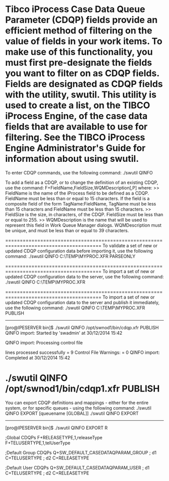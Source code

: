<!---
markmeta_author: wongoo
markmeta_date: 2015-06-15 03:28:06
slug: tibco-iprocess-case-data-queue-parameter-cdqp
markmeta_title: Tibco iProcess Case Data Queue Parameter (CDQP)
wordpress_id: 848
markmeta_categories: Experience
markmeta_tags: CDQP,iProcess,Tibco
-->

Tibco iProcess Case Data Queue Parameter (CDQP) fields provide an efficient method of filtering on the value of fields in your work items. To make use of this functionality, you must first pre-designate the fields you want to filter on as CDQP fields. Fields are designated as CDQP fields with the utility, swutil. This utility is used to create a list, on the TIBCO iProcess Engine, of the case data fields that are available to use for filtering. See the TIBCO iProcess Engine Administrator's Guide for information about using swutil.
=======================================================================================
To enter CDQP commands, use the following command:
./swutil QINFO 

To add a field as a CDQP, or to change the definition of an existing CDQP, use the command:
	F+FieldName,FieldSize,WQMDescription[,P]
where:
	>> FieldName is the name of the iProcess field to be defined as a CDQP. FieldName must be less than or equal to 15 characters. 
		If the field is a composite field of the form TagName:FieldName, TagName must be less than 15 characters and FieldName must be less than 15 characters.
	>> FieldSize is the size, in characters, of the CDQP. FieldSize must be less than or equal to 255.
	>> WQMDescription is the name that will be used to represent this field in Work Queue Manager dialogs. 
		WQMDescription must be unique, and must be less than or equal to 39 characters.

=======================================================================================
To validate a set of new or updated CDQP configuration data before importing it, use the following command:
./swutil QINFO C:\TEMP\MYPROC.XFR PARSEONLY

=======================================================================================
To import a set of new or updated CDQP configuration data to the server, use the following command:
./swutil QINFO C:\TEMP\MYPROC.XFR

=======================================================================================
To import a set of new or updated CDQP configuration data to the server and publish it immediately, use the following command:
./swutil QINFO C:\TEMP\MYPROC.XFR PUBLISH

--------------------------------------
[pro@IPESERVER bin]$ ./swutil QINFO /opt/swnod1/bin/cdqp.xfr PUBLISH
QINFO import: Started by 'swadmin' at 30/12/2014 15:42

QINFO import: Processing control file

lines processed successfully = 9
Control File Warnings:  = 0
QINFO import: Completed at 30/12/2014 15:42

./swutil QINFO /opt/swnod1/bin/cdqp1.xfr PUBLISH
=======================================================================================
You can export CDQP definitions and mappings - either for the entire system, or for specific queues - using the following command:
./swutil QINFO EXPORT [queuename [GLOBAL]]
./swutil QINFO EXPORT


--------------------------------------
[pro@IPESERVER bin]$ ./swutil QINFO EXPORT
R

;Global CDQPs
F+RELEASETYPE,1,releaseType
F+TELUSERTYPE,1,telUserType

;Default Group CDQPs
Q+SW_DEFAULT_CASEDATAQPARAM_GROUP
; d1
C+TELUSERTYPE
; d2
C+RELEASETYPE

;Default User CDQPs
Q+SW_DEFAULT_CASEDATAQPARAM_USER
; d1
C+TELUSERTYPE
; d2
C+RELEASETYPE
